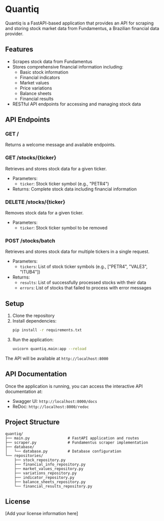 # Quantiq

Quantiq is a FastAPI-based application that provides an API for scraping and storing stock market data from Fundamentus, a Brazilian financial data provider.

## Features

- Scrapes stock data from Fundamentus
- Stores comprehensive financial information including:
  - Basic stock information
  - Financial indicators
  - Market values
  - Price variations
  - Balance sheets
  - Financial results
- RESTful API endpoints for accessing and managing stock data

## API Endpoints

### GET /
Returns a welcome message and available endpoints.

### GET /stocks/{ticker}
Retrieves and stores stock data for a given ticker.
- Parameters:
  - `ticker`: Stock ticker symbol (e.g., "PETR4")
- Returns: Complete stock data including financial information

### DELETE /stocks/{ticker}
Removes stock data for a given ticker.
- Parameters:
  - `ticker`: Stock ticker symbol to be removed

### POST /stocks/batch
Retrieves and stores stock data for multiple tickers in a single request.
- Parameters:
  - `tickers`: List of stock ticker symbols (e.g., ["PETR4", "VALE3", "ITUB4"])
- Returns: 
  - `results`: List of successfully processed stocks with their data
  - `errors`: List of stocks that failed to process with error messages

## Setup

1. Clone the repository
2. Install dependencies:
   ```bash
   pip install -r requirements.txt
   ```
3. Run the application:
   ```bash
   uvicorn quantiq.main:app --reload
   ```

The API will be available at `http://localhost:8000`

## API Documentation

Once the application is running, you can access the interactive API documentation at:
- Swagger UI: `http://localhost:8000/docs`
- ReDoc: `http://localhost:8000/redoc`

## Project Structure

```
quantiq/
├── main.py                 # FastAPI application and routes
├── scraper.py              # Fundamentus scraper implementation
├── database/
│   └── database.py         # Database configuration
└── repositories/
    ├── stock_repository.py
    ├── financial_info_repository.py
    ├── market_values_repository.py
    ├── variations_repository.py
    ├── indicator_repository.py
    ├── balance_sheets_repository.py
    └── financial_results_repository.py
```

## License

[Add your license information here]
